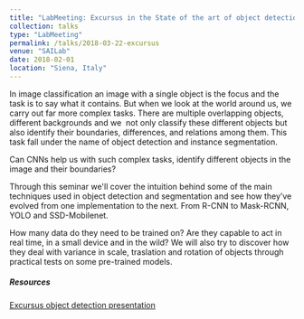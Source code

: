 ```yaml
---
title: "LabMeeting: Excursus in the State of the art of object detection - Deep learning models, performance, practical tests"
collection: talks
type: "LabMeeting"
permalink: /talks/2018-03-22-excursus
venue: "SAILab"
date: 2018-02-01
location: "Siena, Italy"
---
```

In image classification an image with a single object is the focus and the task is to say what it contains. But when we look at the world around us, we carry out far more complex tasks. There are multiple overlapping objects, different backgrounds and we  not only classify these different objects but also identify their boundaries, differences, and relations among them.
This task fall under the name of object detection and instance segmentation.

Can CNNs help us with such complex tasks, identify different objects in the image and their boundaries?

Through this seminar we'll cover the intuition behind some of the main techniques used in object detection and segmentation and see how they’ve evolved from one implementation to the next.
From R-CNN to Mask-RCNN, YOLO and SSD-Mobilenet.

How many data do they need to be trained on? Are they capable to act in real time, in a small device and in the wild?
We will also try to discover how they deal with variance in scale, traslation and rotation of objects through practical tests on some pre-trained models.

<h5> Resources </h5>
<a href="http://sailab.diism.unisi.it/wp-content/uploads/2018/03/excursus.pptm">Excursus object detection presentation</a>